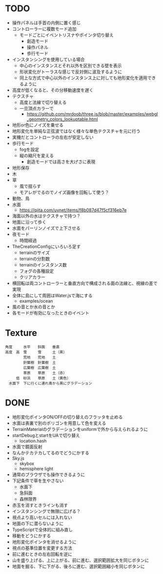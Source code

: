 # TODO

- 操作パネルは手首の内側に置く感じ
- コントローラーに複数モード追加
	- モードごとにイベントリスナやポインタ切り替え
		- 創造モード
		- 操作パネル
		- 歩行モード
- インスタンシングを使用している場合
	- 中心のインスタンスとそれ以外を区別できる壁を表示
	- 形状変化がトーラスな感じで反対側に波及するように
	- 同上な方式で中心以外のインスタンス上に対しても地形変化を適用できるように
- 高度が低くなると、その分移動速度を遅く
- テクスチャ
	- 高度と法線で切り替える
	- 一旦頂点カラーで
		- https://github.com/mrdoob/three.js/blob/master/examples/webgl_geometry_colors_lookuptable.html
- 地形or色にノイズを乗せる
- 地形変化を単純な正弦波ではなく様々な単色テクスチャを元に行う
- 実機だとコントローラの左右が安定しない
- 歩行モード
	- fogを設定
	- 縦の縮尺を変える
		- 創造モードでは高さを大げさに表現
- 地形保存
- 木
- 草
	- 風で揺らす
	- モアレがでるのでノイズ画像を回転して使う？
- 動物、鳥
- 水面
	- https://qiita.com/uynet/items/f8b087d47f5cf316eb7e
- 海面以外の水はテクスチャで持つ？
- 地面に沿って歩く
- 水面をパーリンノイズで上下させる
- 夜モード
	- 時間経過
- TheCreationConfigにいろいろ足す
	- terrainのサイズ
	- terrainの分割数
	- terrainのインスタンス数
	- フォグの各種設定
	- クリアカラー
- 横回転は両コントローラーと垂直方向で構成される面の法線と、視線の差で実現
- 全体に島にして周囲はWater.jsで海にする
	- examples/ocean
- 風の音とか水の音とか
- 各モードが有効になったときのイベント

# Texture

```
角度　　　水平　　斜面　　垂直
高度　高　雪　　　雪　　　土（黒）
　　　　　荒地　　荒地　　土
　　　　　針葉樹　針葉樹　土
　　　　　広葉樹　広葉樹　土
　　　　　草原　　草原　　土（赤）
　　　低　砂浜　　草原　　土（黄色）
　水面下　下に行くに連れ青から黒にグラデーション
```

# DONE

- 地形変化ポインタON/OFFの切り替えのフラッタを止める
- 水面は表裏で別のポリゴンを用意して色を変える
- TerrainMaterialのグラデーションをuniformで外から与えられるように
- startDebugとstartをUAで切り替え
	- location.hash
- 水面で鏡面反射
- なんかテカテカしてるのでどうにかする
- Sky.js
	- skybox
	- hemisphere light
- 通常のブラウザでも操作できるように
- 下記条件で草を生やさない
	- 水面下
	- 急斜面
	- 森林限界
- 赤玉を消すときラインも消す
- インスタンシングで無限に広げる？
- 視点より高いセルには入れない
- 地面の下に潜らないように
- TypeScriptで全体的に組み直し
- 移動をどうにかする
- 地形変化ポインタを消せるように
- 視点の基準位置を変更する方法
- 前に進むときの左右回転を逆に
- 山を盛り上げる、上に上がる、前に進む、選択範囲拡大を同じボタンに
- 地面を掘る、下に下がる、後ろに進む、選択範囲縮小を同じボタンに